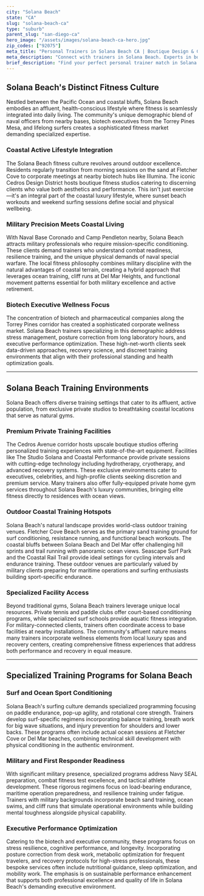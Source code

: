 ```yaml
---
city: "Solana Beach"
state: "CA"
slug: "solana-beach-ca"
type: "suburb"
parent_slug: "san-diego-ca"
hero_image: "/assets/images/solana-beach-ca-hero.jpg"
zip_codes: ["92075"]
meta_title: "Personal Trainers in Solana Beach CA | Boutique Design & Coastal Executive Fitness"
meta_description: "Connect with trainers in Solana Beach. Experts in boutique studio training, executive schedules, and coastal running programs."
brief_description: "Find your perfect personal trainer match in Solana Beach, CA. Our elite service connects you with certified fitness professionals who understand the unique demands of coastal living, military readiness, and biotech executive lifestyles. Whether you're training for surfing at Fletcher Cove, preparing for naval deployment, or seeking corporate wellness solutions, we match you with trainers specializing in beach workouts, functional fitness, and high-performance conditioning. Get personalized training programs designed for Solana Beach's active, affluent community. Start transforming your fitness journey today with a trainer who knows your local terrain and lifestyle."
---
```

## Solana Beach's Distinct Fitness Culture

Nestled between the Pacific Ocean and coastal bluffs, Solana Beach embodies an affluent, health-conscious lifestyle where fitness is seamlessly integrated into daily living. The community's unique demographic blend of naval officers from nearby bases, biotech executives from the Torrey Pines Mesa, and lifelong surfers creates a sophisticated fitness market demanding specialized expertise.

### Coastal Active Lifestyle Integration

The Solana Beach fitness culture revolves around outdoor excellence. Residents regularly transition from morning sessions on the sand at Fletcher Cove to corporate meetings at nearby biotech hubs like Illumina. The iconic Cedros Design District hosts boutique fitness studios catering to discerning clients who value both aesthetics and performance. This isn't just exercise—it's an integral part of the coastal luxury lifestyle, where sunset beach workouts and weekend surfing sessions define social and physical wellbeing.

### Military Precision Meets Coastal Living

With Naval Base Coronado and Camp Pendleton nearby, Solana Beach attracts military professionals who require mission-specific conditioning. These clients demand trainers who understand combat readiness, resilience training, and the unique physical demands of naval special warfare. The local fitness philosophy combines military discipline with the natural advantages of coastal terrain, creating a hybrid approach that leverages ocean training, cliff runs at Del Mar Heights, and functional movement patterns essential for both military excellence and active retirement.

### Biotech Executive Wellness Focus

The concentration of biotech and pharmaceutical companies along the Torrey Pines corridor has created a sophisticated corporate wellness market. Solana Beach trainers specializing in this demographic address stress management, posture correction from long laboratory hours, and executive performance optimization. These high-net-worth clients seek data-driven approaches, recovery science, and discreet training environments that align with their professional standing and health optimization goals.

---

## Solana Beach Training Environments

Solana Beach offers diverse training settings that cater to its affluent, active population, from exclusive private studios to breathtaking coastal locations that serve as natural gyms.

### Premium Private Training Facilities

The Cedros Avenue corridor hosts upscale boutique studios offering personalized training experiences with state-of-the-art equipment. Facilities like The Studio Solana and Coastal Performance provide private sessions with cutting-edge technology including hydrotherapy, cryotherapy, and advanced recovery systems. These exclusive environments cater to executives, celebrities, and high-profile clients seeking discretion and premium service. Many trainers also offer fully-equipped private home gym services throughout Solana Beach's luxury communities, bringing elite fitness directly to residences with ocean views.

### Outdoor Coastal Training Hotspots

Solana Beach's natural landscape provides world-class outdoor training venues. Fletcher Cove Beach serves as the primary sand training ground for surf conditioning, resistance running, and functional beach workouts. The coastal bluffs between Solana Beach and Del Mar offer challenging hill sprints and trail running with panoramic ocean views. Seascape Surf Park and the Coastal Rail Trail provide ideal settings for cycling intervals and endurance training. These outdoor venues are particularly valued by military clients preparing for maritime operations and surfing enthusiasts building sport-specific endurance.

### Specialized Facility Access

Beyond traditional gyms, Solana Beach trainers leverage unique local resources. Private tennis and paddle clubs offer court-based conditioning programs, while specialized surf schools provide aquatic fitness integration. For military-connected clients, trainers often coordinate access to base facilities at nearby installations. The community's affluent nature means many trainers incorporate wellness elements from local luxury spas and recovery centers, creating comprehensive fitness experiences that address both performance and recovery in equal measure.

---

## Specialized Training Programs for Solana Beach

### Surf and Ocean Sport Conditioning

Solana Beach's surfing culture demands specialized programming focusing on paddle endurance, pop-up agility, and rotational core strength. Trainers develop surf-specific regimens incorporating balance training, breath work for big wave situations, and injury prevention for shoulders and lower backs. These programs often include actual ocean sessions at Fletcher Cove or Del Mar beaches, combining technical skill development with physical conditioning in the authentic environment.

### Military and First Responder Readiness

With significant military presence, specialized programs address Navy SEAL preparation, combat fitness test excellence, and tactical athlete development. These rigorous regimens focus on load-bearing endurance, maritime operation preparedness, and resilience training under fatigue. Trainers with military backgrounds incorporate beach sand training, ocean swims, and cliff runs that simulate operational environments while building mental toughness alongside physical capability.

### Executive Performance Optimization

Catering to the biotech and executive community, these programs focus on stress resilience, cognitive performance, and longevity. Incorporating posture correction from desk work, metabolic optimization for frequent travelers, and recovery protocols for high-stress professionals, these bespoke services often include nutritional guidance, sleep optimization, and mobility work. The emphasis is on sustainable performance enhancement that supports both professional excellence and quality of life in Solana Beach's demanding executive environment.